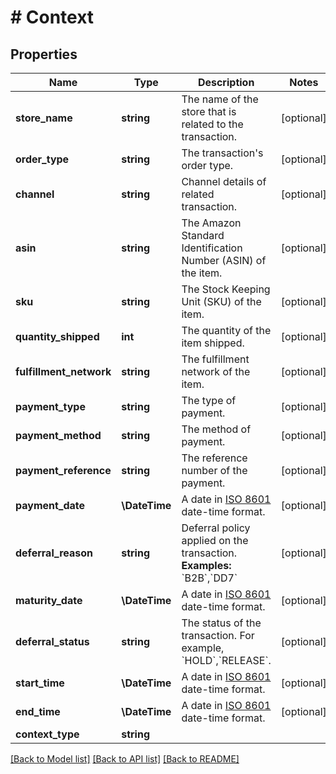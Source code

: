 # # Context

## Properties

Name | Type | Description | Notes
------------ | ------------- | ------------- | -------------
**store_name** | **string** | The name of the store that is related to the transaction. | [optional]
**order_type** | **string** | The transaction&#39;s order type. | [optional]
**channel** | **string** | Channel details of related transaction. | [optional]
**asin** | **string** | The Amazon Standard Identification Number (ASIN) of the item. | [optional]
**sku** | **string** | The Stock Keeping Unit (SKU) of the item. | [optional]
**quantity_shipped** | **int** | The quantity of the item shipped. | [optional]
**fulfillment_network** | **string** | The fulfillment network of the item. | [optional]
**payment_type** | **string** | The type of payment. | [optional]
**payment_method** | **string** | The method of payment. | [optional]
**payment_reference** | **string** | The reference number of the payment. | [optional]
**payment_date** | **\DateTime** | A date in [ISO 8601](https://developer-docs.amazon.com/sp-api/docs/iso-8601) date-time format. | [optional]
**deferral_reason** | **string** | Deferral policy applied on the transaction.  **Examples:** &#x60;B2B&#x60;,&#x60;DD7&#x60; | [optional]
**maturity_date** | **\DateTime** | A date in [ISO 8601](https://developer-docs.amazon.com/sp-api/docs/iso-8601) date-time format. | [optional]
**deferral_status** | **string** | The status of the transaction. For example, &#x60;HOLD&#x60;,&#x60;RELEASE&#x60;. | [optional]
**start_time** | **\DateTime** | A date in [ISO 8601](https://developer-docs.amazon.com/sp-api/docs/iso-8601) date-time format. | [optional]
**end_time** | **\DateTime** | A date in [ISO 8601](https://developer-docs.amazon.com/sp-api/docs/iso-8601) date-time format. | [optional]
**context_type** | **string** |  |

[[Back to Model list]](../../README.md#models) [[Back to API list]](../../README.md#endpoints) [[Back to README]](../../README.md)

